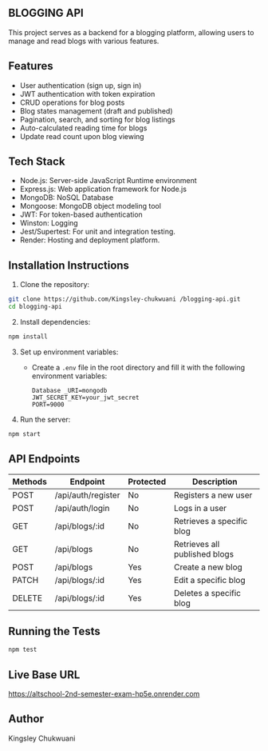 ## BLOGGING API

This project serves as a backend for a blogging platform, allowing users to manage and read blogs with various features.

## Features 

- User authentication (sign up, sign in)
- JWT authentication with token expiration
- CRUD operations for blog posts
- Blog states management (draft and published)
- Pagination, search, and sorting for blog listings
- Auto-calculated reading time for blogs
- Update read count upon blog viewing

## Tech Stack

- Node.js: Server-side JavaScript Runtime environment
- Express.js: Web application framework for Node.js
- MongoDB: NoSQL Database
- Mongoose: MongoDB object modeling tool
- JWT: For token-based authentication
- Winston: Logging
- Jest/Supertest: For unit and integration testing.
- Render: Hosting and deployment platform.

## Installation Instructions

1. Clone the repository:

```bash
git clone https://github.com/Kingsley-chukwuani /blogging-api.git
cd blogging-api
```

2. Install dependencies:

```bash
npm install
```

3. Set up environment variables:
   - Create a `.env` file in the root directory and fill it with the following environment variables:
     ```
     Database _URI=mongodb
     JWT_SECRET_KEY=your_jwt_secret
     PORT=9000
     ```

4. Run the server:

```bash
npm start
```

## API Endpoints

| Methods | Endpoint                  | Protected | Description                          |
| ------- | ------------------------- | --------- | ------------------------------------ |
| POST    | /api/auth/register       | No        | Registers a new user                 |
| POST    | /api/auth/login          | No        | Logs in a user                       |
| GET     | /api/blogs/:id           | No        | Retrieves a specific blog            |
| GET     | /api/blogs               | No        | Retrieves all published blogs       |
| POST    | /api/blogs               | Yes       | Create a new blog                    |
| PATCH   | /api/blogs/:id           | Yes       | Edit a specific blog                 |
| DELETE  | /api/blogs/:id           | Yes       | Deletes a specific blog              |


## Running the Tests

```bash
npm test
```

## Live Base URL

https://altschool-2nd-semester-exam-hp5e.onrender.com

## Author

Kingsley Chukwuani 
